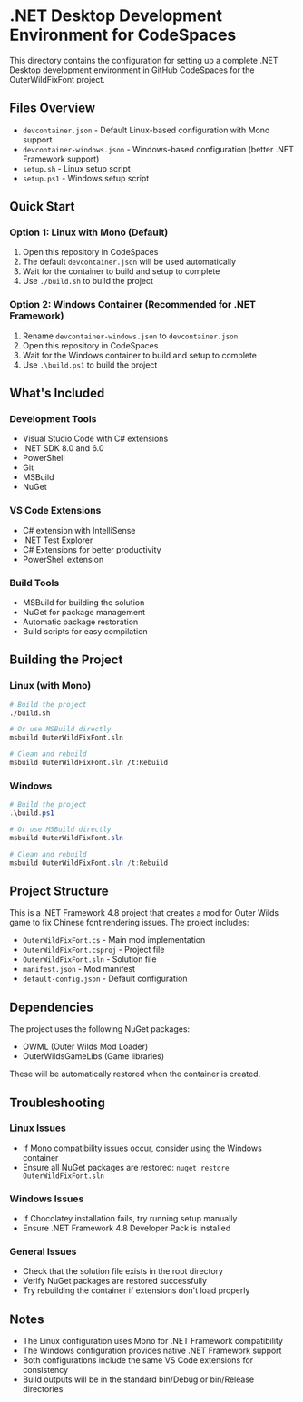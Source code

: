 # .NET Desktop Development Environment for CodeSpaces

This directory contains the configuration for setting up a complete .NET Desktop development environment in GitHub CodeSpaces for the OuterWildFixFont project.

## Files Overview

- `devcontainer.json` - Default Linux-based configuration with Mono support
- `devcontainer-windows.json` - Windows-based configuration (better .NET Framework support)
- `setup.sh` - Linux setup script
- `setup.ps1` - Windows setup script

## Quick Start

### Option 1: Linux with Mono (Default)
1. Open this repository in CodeSpaces
2. The default `devcontainer.json` will be used automatically
3. Wait for the container to build and setup to complete
4. Use `./build.sh` to build the project

### Option 2: Windows Container (Recommended for .NET Framework)
1. Rename `devcontainer-windows.json` to `devcontainer.json`
2. Open this repository in CodeSpaces
3. Wait for the Windows container to build and setup to complete
4. Use `.\build.ps1` to build the project

## What's Included

### Development Tools
- Visual Studio Code with C# extensions
- .NET SDK 8.0 and 6.0
- PowerShell
- Git
- MSBuild
- NuGet

### VS Code Extensions
- C# extension with IntelliSense
- .NET Test Explorer
- C# Extensions for better productivity
- PowerShell extension

### Build Tools
- MSBuild for building the solution
- NuGet for package management
- Automatic package restoration
- Build scripts for easy compilation

## Building the Project

### Linux (with Mono)
```bash
# Build the project
./build.sh

# Or use MSBuild directly
msbuild OuterWildFixFont.sln

# Clean and rebuild
msbuild OuterWildFixFont.sln /t:Rebuild
```

### Windows
```powershell
# Build the project
.\build.ps1

# Or use MSBuild directly
msbuild OuterWildFixFont.sln

# Clean and rebuild
msbuild OuterWildFixFont.sln /t:Rebuild
```

## Project Structure

This is a .NET Framework 4.8 project that creates a mod for Outer Wilds game to fix Chinese font rendering issues. The project includes:

- `OuterWildFixFont.cs` - Main mod implementation
- `OuterWildFixFont.csproj` - Project file
- `OuterWildFixFont.sln` - Solution file
- `manifest.json` - Mod manifest
- `default-config.json` - Default configuration

## Dependencies

The project uses the following NuGet packages:
- OWML (Outer Wilds Mod Loader)
- OuterWildsGameLibs (Game libraries)

These will be automatically restored when the container is created.

## Troubleshooting

### Linux Issues
- If Mono compatibility issues occur, consider using the Windows container
- Ensure all NuGet packages are restored: `nuget restore OuterWildFixFont.sln`

### Windows Issues
- If Chocolatey installation fails, try running setup manually
- Ensure .NET Framework 4.8 Developer Pack is installed

### General Issues
- Check that the solution file exists in the root directory
- Verify NuGet packages are restored successfully
- Try rebuilding the container if extensions don't load properly

## Notes

- The Linux configuration uses Mono for .NET Framework compatibility
- The Windows configuration provides native .NET Framework support
- Both configurations include the same VS Code extensions for consistency
- Build outputs will be in the standard bin/Debug or bin/Release directories